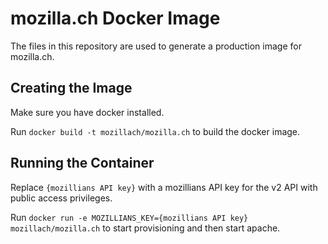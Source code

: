 # mozilla.ch Docker Image

The files in this repository are used to generate a production image for
mozilla.ch.

## Creating the Image
Make sure you have docker installed.

Run `docker build -t mozillach/mozilla.ch` to build the docker image.

## Running the Container

Replace `{mozillians API key}` with a mozillians API key for the v2 API with public access privileges.

Run `docker run -e MOZILLIANS_KEY={mozillians API key} mozillach/mozilla.ch` to start provisioning and then start apache.

